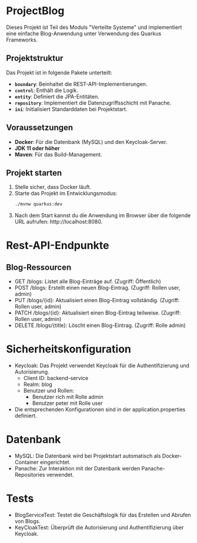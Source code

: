 # ProjectBlog

Dieses Projekt ist Teil des Moduls "Verteilte Systeme" und implementiert eine einfache Blog-Anwendung unter Verwendung des Quarkus Frameworks. 

## Projektstruktur

Das Projekt ist in folgende Pakete unterteilt:
- **`boundary`**: Beinhaltet die REST-API-Implementierungen.
- **`control`**: Enthält die Logik.
- **`entity`**: Definiert die JPA-Entitäten.
- **`repository`**: Implementiert die Datenzugriffsschicht mit Panache.
- **`ini`**: Initialisiert Standarddaten bei Projektstart.

## Voraussetzungen

- **Docker**: Für die Datenbank (MySQL) und den Keycloak-Server.
- **JDK 11 oder höher**
- **Maven**: Für das Build-Management.

## Projekt starten

1. Stelle sicher, dass Docker läuft.
2. Starte das Projekt im Entwicklungsmodus:
   ```bash
   ./mvnw quarkus:dev
3. Nach dem Start kannst du die Anwendung im Browser über die folgende URL aufrufen: http://localhost:8080.

# Rest-API-Endpunkte
## Blog-Ressourcen
- GET /blogs: Listet alle Blog-Einträge auf. (Zugriff: Öffentlich)
- POST /blogs: Erstellt einen neuen Blog-Eintrag. (Zugriff: Rollen user, admin)
- PUT /blogs/{id}: Aktualisiert einen Blog-Eintrag vollständig. (Zugriff: Rollen user, admin)
- PATCH /blogs/{id}: Aktualisiert einen Blog-Eintrag teilweise. (Zugriff: Rollen user, admin)
- DELETE /blogs/{title}: Löscht einen Blog-Eintrag. (Zugriff: Rolle admin)

# Sicherheitskonfiguration

- Keycloak: Das Projekt verwendet Keycloak für die Authentifizierung und Autorisierung.
    - Client ID: backend-service
    - Realm: blog
    - Benutzer und Rollen:
        - Benutzer rich mit Rolle admin
        - Benutzer peter mit Rolle user
- Die entsprechenden Konfigurationen sind in der application.properties definiert.

# Datenbank

- MySQL: Die Datenbank wird bei Projektstart automatisch als Docker-Container eingerichtet.
- Panache: Zur Interaktion mit der Datenbank werden Panache-Repositories verwendet.

# Tests

- BlogServiceTest: Testet die Geschäftslogik für das Erstellen und Abrufen von Blogs.
- KeyCloakTest: Überprüft die Autorisierung und Authentifizierung über Keycloak.

